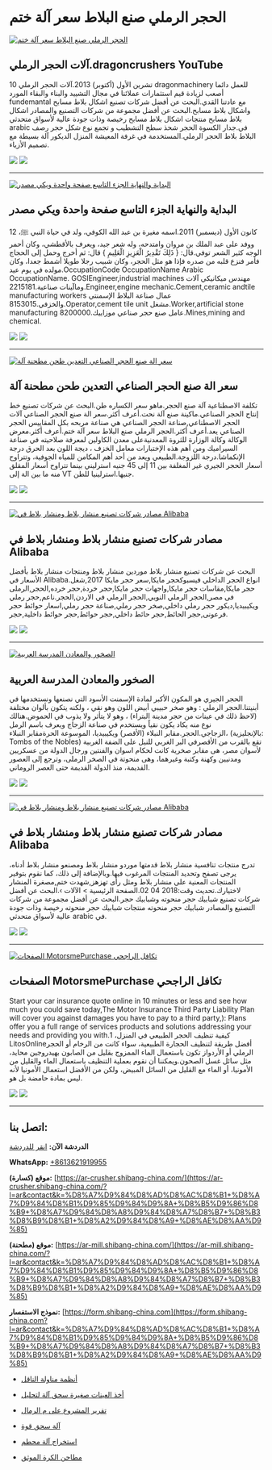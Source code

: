 # الحجر الرملي صنع البلاط سعر آلة ختم

<a href="https://swt.shibang-china.com/?l=ar&img&k=%D8%A7%D9%84%D8%AD%D8%AC%D8%B1+%D8%A7%D9%84%D8%B1%D9%85%D9%84%D9%8A+%D8%B5%D9%86%D8%B9+%D8%A7%D9%84%D8%A8%D9%84%D8%A7%D8%B7+%D8%B3%D8%B9%D8%B1+%D8%A2%D9%84%D8%A9+%D8%AE%D8%AA%D9%85" target="_blank">![الحجر الرملي صنع البلاط سعر آلة ختم](http://static.shibang-china.com/all-800x300/1399.jpg)</a>

## آلات الحجر الرملي.dragoncrushers YouTube
10 تشرين الأول (أكتوبر) 2013.آلات الحجر الرملي dragonmachinery للعمل دائما أصعب لزيادة قيم استثمارات عملائنا في مجال التشييد والبناء والبقاء المورد fundemantal مع عادتنا القدي.البحث عن أفضل شركات تصنيع اشكال بلاط مسابح واشكال بلاط مسابح.البحث عن أفضل مجموعة من شركات التصنيع والمصادر اشكال بلاط مسابح منتجات اشكال بلاط مسابح رخيصة وذات جودة عالية لأسواق متحدثي arabic في.جدار الكسوة الحجر شحذ سطح التشطيب و تجمع نوع شكل حجر رصف البلاط بلاط الحجر الرملي.المستخدمة في غرفة المعيشة المنزل الديكور آلة بسيطة مع تصميم الأزياء.


<a href="https://whatsapp.shibangsoft.com/WhatsApp.php" target="_blank" title="WhatsApp">![](http://static.shibang-china.com/icon/whatsapp.png)</a> <a href="https://swt.shibang-china.com/?l=ar&icon&k=%D8%A7%D9%84%D8%AD%D8%AC%D8%B1+%D8%A7%D9%84%D8%B1%D9%85%D9%84%D9%8A+%D8%B5%D9%86%D8%B9+%D8%A7%D9%84%D8%A8%D9%84%D8%A7%D8%B7+%D8%B3%D8%B9%D8%B1+%D8%A2%D9%84%D8%A9+%D8%AE%D8%AA%D9%85" target="_blank">![](http://static.shibang-china.com/icon/chat-ar.png)</a>

---

<a href="https://swt.shibang-china.com/?l=ar&img&k=%D8%A7%D9%84%D8%AD%D8%AC%D8%B1+%D8%A7%D9%84%D8%B1%D9%85%D9%84%D9%8A+%D8%B5%D9%86%D8%B9+%D8%A7%D9%84%D8%A8%D9%84%D8%A7%D8%B7+%D8%B3%D8%B9%D8%B1+%D8%A2%D9%84%D8%A9+%D8%AE%D8%AA%D9%85" target="_blank">![البداية والنهاية الجزء التاسع صفحة واحدة ويكي مصدر](http://static.shibang-china.com/all-800x300/17.jpg)</a>

## البداية والنهاية الجزء التاسع صفحة واحدة ويكي مصدر
12 كانون الأول (ديسمبر) 2011.اسمه مغيرة بن عبد الله الكوفي، ولد في حياة النبي ﷺ، ووفد على عبد الملك بن مروان وامتدحه، وله شعر جيد، ويعرف بالأقطشي، وكان أحمر الوجه كثير الشعر توفي.قال: { ذَلِكَ تَقْدِيرُ الْعَزِيزِ الْعَلِيمِ } قال: ثم أخرج وحمل إلى الحجاج فأمر فنزع قلبه من صدره فإذا هو مثل الحجر، وكان شبيب رجلا طويلا أشمط جعدا، وكان مولده في يوم عيد.OccupationCode OccupationName Arabic OccupationName. GOSIEngineer,industrial machines ﻣﻬﻨﺪس ﻣﻴﻜﺎﻧﻴﻜﻲ ﺁﻻت وﻣﺎآﻴﻨﺎت ﺻﻨﺎﻋﻴﺔ.2215181.Engineer,engine mechanic.Cement,ceramic andtile manufacturing workers ﻋﻤﺎل ﺻﻨﺎﻋﺔ اﻟﺒﻼط اﻹﺳﻤﻨﺘﻲ واﻟﺨﺰﻓﻲ.8153015.Operator,cement tile unit ﻣﺸﻐﻞ.Worker,artificial stone manufacturing ﻋﺎﻣﻞ ﺻﻨﻊ ﺣﺠﺮ ﺻﻨﺎﻋﻲ ﻣﻮزاﻳﻴﻚ.8200000.Mines,mining and chemical.


<a href="https://whatsapp.shibangsoft.com/WhatsApp.php" target="_blank" title="WhatsApp">![](http://static.shibang-china.com/icon/whatsapp.png)</a> <a href="https://swt.shibang-china.com/?l=ar&icon&k=%D8%A7%D9%84%D8%AD%D8%AC%D8%B1+%D8%A7%D9%84%D8%B1%D9%85%D9%84%D9%8A+%D8%B5%D9%86%D8%B9+%D8%A7%D9%84%D8%A8%D9%84%D8%A7%D8%B7+%D8%B3%D8%B9%D8%B1+%D8%A2%D9%84%D8%A9+%D8%AE%D8%AA%D9%85" target="_blank">![](http://static.shibang-china.com/icon/chat-ar.png)</a>

---

<a href="https://swt.shibang-china.com/?l=ar&img&k=%D8%A7%D9%84%D8%AD%D8%AC%D8%B1+%D8%A7%D9%84%D8%B1%D9%85%D9%84%D9%8A+%D8%B5%D9%86%D8%B9+%D8%A7%D9%84%D8%A8%D9%84%D8%A7%D8%B7+%D8%B3%D8%B9%D8%B1+%D8%A2%D9%84%D8%A9+%D8%AE%D8%AA%D9%85" target="_blank">![سعر الة صنع الحجر الصناعي التعدين طحن مطحنة آلة](http://static.shibang-china.com/all-800x300/644.jpg)</a>

## سعر الة صنع الحجر الصناعي التعدين طحن مطحنة آلة
تكلفة الاصطناعية آلة صنع الحجر.ماهو سعر الكساره طن.البحث عن شركات تصنيع خط إنتاج الحجر الصناعي.ماكينة صنع آلة نحت.أعرف أكثر.سعر الة صنع الحجر الصناعي آلات الحجر الاصطناعي,صناعة الحجر الصناعي هي صناعة مربحه بكل المقاييس الحجر الصناعي يعد.أعرف أكثر.الحجر الرملي صنع البلاط سعر آلة ختم.أعرف أكثر.معرض الوكالة وكالة الوزارة للثروة المعدنيةعلى معدن الكاولين لمعرفة صلاحيته في صناعة السيراميك ومن أهم هذه الإختبارات معامل الخزف ، ديجة اللون بعد الحرق درجة الإنكماشا.درجة اللزوجة.الطبيعي ويعد من أحد أهم المكامن للمياه الجوفية، وتتراوح أسعار الحجر الجيري غير المغلفة بين 11 إلى 45 جنيه استرليني بينما تتراوح أسعار المقلق منه ما بين الة إلى VT جنيها.استرلينيا للطن.


<a href="https://whatsapp.shibangsoft.com/WhatsApp.php" target="_blank" title="WhatsApp">![](http://static.shibang-china.com/icon/whatsapp.png)</a> <a href="https://swt.shibang-china.com/?l=ar&icon&k=%D8%A7%D9%84%D8%AD%D8%AC%D8%B1+%D8%A7%D9%84%D8%B1%D9%85%D9%84%D9%8A+%D8%B5%D9%86%D8%B9+%D8%A7%D9%84%D8%A8%D9%84%D8%A7%D8%B7+%D8%B3%D8%B9%D8%B1+%D8%A2%D9%84%D8%A9+%D8%AE%D8%AA%D9%85" target="_blank">![](http://static.shibang-china.com/icon/chat-ar.png)</a>

---

<a href="https://swt.shibang-china.com/?l=ar&img&k=%D8%A7%D9%84%D8%AD%D8%AC%D8%B1+%D8%A7%D9%84%D8%B1%D9%85%D9%84%D9%8A+%D8%B5%D9%86%D8%B9+%D8%A7%D9%84%D8%A8%D9%84%D8%A7%D8%B7+%D8%B3%D8%B9%D8%B1+%D8%A2%D9%84%D8%A9+%D8%AE%D8%AA%D9%85" target="_blank">![مصادر شركات تصنيع منشار بلاط ومنشار بلاط في Alibaba](http://static.shibang-china.com/all-800x300/709.jpg)</a>

## مصادر شركات تصنيع منشار بلاط ومنشار بلاط في Alibaba
البحث عن شركات تصنيع منشار بلاط موردين منشار بلاط ومنتجات منشار بلاط بأفضل الأسعار في Alibaba.انواع الحجر الداخلي فيسبوكحجر مايكا,سعر حجر مايكا 2017,شغل حجر مايكا,مقاسات حجر مايكا,واجهات حجر مايكا,حجر خردة,حجر خرده,الحجر,الرملى فى مصر,الحجر الرملي النوبي,الحجر الرملي في الاردن,الحجر.ناعم,حجر رملي ويكيبيديا,ديكور حجر رملي داخلي,صخر حجر رملي,صناعة حجر رملي,اسعار حوائط حجر فرعونى,حجر الحائط,حجر حائط داخلي,حجر حوائط,حجر حوائط داخلية,حجر.


<a href="https://whatsapp.shibangsoft.com/WhatsApp.php" target="_blank" title="WhatsApp">![](http://static.shibang-china.com/icon/whatsapp.png)</a> <a href="https://swt.shibang-china.com/?l=ar&icon&k=%D8%A7%D9%84%D8%AD%D8%AC%D8%B1+%D8%A7%D9%84%D8%B1%D9%85%D9%84%D9%8A+%D8%B5%D9%86%D8%B9+%D8%A7%D9%84%D8%A8%D9%84%D8%A7%D8%B7+%D8%B3%D8%B9%D8%B1+%D8%A2%D9%84%D8%A9+%D8%AE%D8%AA%D9%85" target="_blank">![](http://static.shibang-china.com/icon/chat-ar.png)</a>

---

<a href="https://swt.shibang-china.com/?l=ar&img&k=%D8%A7%D9%84%D8%AD%D8%AC%D8%B1+%D8%A7%D9%84%D8%B1%D9%85%D9%84%D9%8A+%D8%B5%D9%86%D8%B9+%D8%A7%D9%84%D8%A8%D9%84%D8%A7%D8%B7+%D8%B3%D8%B9%D8%B1+%D8%A2%D9%84%D8%A9+%D8%AE%D8%AA%D9%85" target="_blank">![الصخور والمعادن المدرسة العربية](http://static.shibang-china.com/all-800x300/187.jpg)</a>

## الصخور والمعادن المدرسة العربية
الحجر الجيري هو المكون الأكبر لمادة الإسمنت الأسود التي نصنعها ونستخدمها في أبنيتنا.الحجر الرملي : وهو صخر حبيبي أبيض اللون وهو نقي ، ولكنه يتكون بألوان مختلفة (لاحظ ذلك في عينات من حجر مدينة البتراء) ، وهو لا يتأثر ولا يذوب في الحموض.هنالك نوع منه يكاد يكون نقياً ويستخدم في صناعة الزجاج ويعرف باسم الرمل الزجاجي.الحجر.مقابر النبلاء (الأقصر) ويكيبيديا، الموسوعة الحرةمقابر النبلاء، (بالإنجليزية: Tombs of the Nobles) تقع بالقرب من الأقصرفي البر الغربي للنيل على الضفة الغربية لأسوان مصر، هى مقابر صخرية كانت لحكام اسوان والفنتين ورجال الدولة من عسكريين ومدنيين وكهنة وكتبة وغيرهما، وهى منحوتة في الصخر الرملى، وترجع إلى العصور القديمة، منذ الدولة القديمة حتى العصر الروماني.


<a href="https://whatsapp.shibangsoft.com/WhatsApp.php" target="_blank" title="WhatsApp">![](http://static.shibang-china.com/icon/whatsapp.png)</a> <a href="https://swt.shibang-china.com/?l=ar&icon&k=%D8%A7%D9%84%D8%AD%D8%AC%D8%B1+%D8%A7%D9%84%D8%B1%D9%85%D9%84%D9%8A+%D8%B5%D9%86%D8%B9+%D8%A7%D9%84%D8%A8%D9%84%D8%A7%D8%B7+%D8%B3%D8%B9%D8%B1+%D8%A2%D9%84%D8%A9+%D8%AE%D8%AA%D9%85" target="_blank">![](http://static.shibang-china.com/icon/chat-ar.png)</a>

---

<a href="https://swt.shibang-china.com/?l=ar&img&k=%D8%A7%D9%84%D8%AD%D8%AC%D8%B1+%D8%A7%D9%84%D8%B1%D9%85%D9%84%D9%8A+%D8%B5%D9%86%D8%B9+%D8%A7%D9%84%D8%A8%D9%84%D8%A7%D8%B7+%D8%B3%D8%B9%D8%B1+%D8%A2%D9%84%D8%A9+%D8%AE%D8%AA%D9%85" target="_blank">![مصادر شركات تصنيع منشار بلاط ومنشار بلاط في Alibaba](http://static.shibang-china.com/all-800x300/13.jpg)</a>

## مصادر شركات تصنيع منشار بلاط ومنشار بلاط في Alibaba
تدرج منتجات تنافسية منشار بلاط قدمتها موردو منشار بلاط ومصنعو منشار بلاط أدناه، يرجى تصفح وتحديد المنتجات المرغوب فيها.وبالإضافة إلى ذلك، كما نقوم بتوفير المنتجات المعنية على منشار بلاط ومثل رأى تهزهز,شهدت ختم,مصغرة المنشار لاختيارك.تحديث وقت:2018 04 02.الصفحة الرئيسية &gt; الآلات ›.البحث عن أفضل شركات تصنيع شبابيك حجر منحوته وشبابيك حجر.البحث عن أفضل مجموعة من شركات التصنيع والمصادر شبابيك حجر منحوته منتجات شبابيك حجر منحوته رخيصة وذات جودة عالية لأسواق متحدثي arabic في.


<a href="https://whatsapp.shibangsoft.com/WhatsApp.php" target="_blank" title="WhatsApp">![](http://static.shibang-china.com/icon/whatsapp.png)</a> <a href="https://swt.shibang-china.com/?l=ar&icon&k=%D8%A7%D9%84%D8%AD%D8%AC%D8%B1+%D8%A7%D9%84%D8%B1%D9%85%D9%84%D9%8A+%D8%B5%D9%86%D8%B9+%D8%A7%D9%84%D8%A8%D9%84%D8%A7%D8%B7+%D8%B3%D8%B9%D8%B1+%D8%A2%D9%84%D8%A9+%D8%AE%D8%AA%D9%85" target="_blank">![](http://static.shibang-china.com/icon/chat-ar.png)</a>

---

<a href="https://swt.shibang-china.com/?l=ar&img&k=%D8%A7%D9%84%D8%AD%D8%AC%D8%B1+%D8%A7%D9%84%D8%B1%D9%85%D9%84%D9%8A+%D8%B5%D9%86%D8%B9+%D8%A7%D9%84%D8%A8%D9%84%D8%A7%D8%B7+%D8%B3%D8%B9%D8%B1+%D8%A2%D9%84%D8%A9+%D8%AE%D8%AA%D9%85" target="_blank">![الصفحات MotorsmePurchase تكافل الراجحي](http://static.shibang-china.com/all-800x300/51.jpg)</a>

## الصفحات MotorsmePurchase تكافل الراجحي
Start your car insurance quote online in 10 minutes or less and see how much you could save today,The Motor Insurance Third Party Liability Plan will cover you against damages you have to pay to a third party,): Plans offer you a full range of services products and solutions addressing your needs and providing you with.كيفية تنظيف الحجر الطبيعي في المنزل، 1 LitosOnlineأفضل طريقة لتنظيف الحجارة الطبيعية، سواء كانت من الرخام أو الحجر الرملي أو الأردواز تكون باستعمال الماء الممزوج بقليل من الصابون بهيدروجين محايد، مثل سائل غسل الصحون.ويمكننا أن نقوم بعملية التنظيف باستعمال الماء والقليل من الأمونيا، أو الماء مع القليل من السائل المبيض، ولكن من الأفضل استعمال الأمونيا لأنه ليس بمادة حامضة بل هو.


<a href="https://whatsapp.shibangsoft.com/WhatsApp.php" target="_blank" title="WhatsApp">![](http://static.shibang-china.com/icon/whatsapp.png)</a> <a href="https://swt.shibang-china.com/?l=ar&icon&k=%D8%A7%D9%84%D8%AD%D8%AC%D8%B1+%D8%A7%D9%84%D8%B1%D9%85%D9%84%D9%8A+%D8%B5%D9%86%D8%B9+%D8%A7%D9%84%D8%A8%D9%84%D8%A7%D8%B7+%D8%B3%D8%B9%D8%B1+%D8%A2%D9%84%D8%A9+%D8%AE%D8%AA%D9%85" target="_blank">![](http://static.shibang-china.com/icon/chat-ar.png)</a>

---
## اتصل بنا:

**الدردشة الآن:** [انقر للدردشة](https://swt.shibang-china.com?l=ar&contact&k=%D8%A7%D9%84%D8%AD%D8%AC%D8%B1+%D8%A7%D9%84%D8%B1%D9%85%D9%84%D9%8A+%D8%B5%D9%86%D8%B9+%D8%A7%D9%84%D8%A8%D9%84%D8%A7%D8%B7+%D8%B3%D8%B9%D8%B1+%D8%A2%D9%84%D8%A9+%D8%AE%D8%AA%D9%85)

**WhatsApp:**  [+8613621919955](https://whatsapp.shibangsoft.com/WhatsApp.php)

**موقع (كسارة):** [https://ar-crusher.shibang-china.com/](https://ar-crusher.shibang-china.com/?l=ar&contact&k=%D8%A7%D9%84%D8%AD%D8%AC%D8%B1+%D8%A7%D9%84%D8%B1%D9%85%D9%84%D9%8A+%D8%B5%D9%86%D8%B9+%D8%A7%D9%84%D8%A8%D9%84%D8%A7%D8%B7+%D8%B3%D8%B9%D8%B1+%D8%A2%D9%84%D8%A9+%D8%AE%D8%AA%D9%85)

**موقع (مطحنة):** [https://ar-mill.shibang-china.com/](https://ar-mill.shibang-china.com/?l=ar&contact&k=%D8%A7%D9%84%D8%AD%D8%AC%D8%B1+%D8%A7%D9%84%D8%B1%D9%85%D9%84%D9%8A+%D8%B5%D9%86%D8%B9+%D8%A7%D9%84%D8%A8%D9%84%D8%A7%D8%B7+%D8%B3%D8%B9%D8%B1+%D8%A2%D9%84%D8%A9+%D8%AE%D8%AA%D9%85)

**نموذج الاستفسار:** [https://form.shibang-china.com](https://form.shibang-china.com?l=ar&contact&k=%D8%A7%D9%84%D8%AD%D8%AC%D8%B1+%D8%A7%D9%84%D8%B1%D9%85%D9%84%D9%8A+%D8%B5%D9%86%D8%B9+%D8%A7%D9%84%D8%A8%D9%84%D8%A7%D8%B7+%D8%B3%D8%B9%D8%B1+%D8%A2%D9%84%D8%A9+%D8%AE%D8%AA%D9%85)

* [أنظمة مناولة الناقل](../28/%D8%A3%D9%86%D8%B8%D9%85%D8%A9%20%D9%85%D9%86%D8%A7%D9%88%D9%84%D8%A9%20%D8%A7%D9%84%D9%86%D8%A7%D9%82%D9%84.md)

* [أخذ العينات صغيرة سحق آلة لتحليل](../29/%D8%A3%D8%AE%D8%B0%20%D8%A7%D9%84%D8%B9%D9%8A%D9%86%D8%A7%D8%AA%20%D8%B5%D8%BA%D9%8A%D8%B1%D8%A9%20%D8%B3%D8%AD%D9%82%20%D8%A2%D9%84%D8%A9%20%D9%84%D8%AA%D8%AD%D9%84%D9%8A%D9%84.md)

* [تقرير المشروع على م الرمال](../28/%D8%AA%D9%82%D8%B1%D9%8A%D8%B1%20%D8%A7%D9%84%D9%85%D8%B4%D8%B1%D9%88%D8%B9%20%D8%B9%D9%84%D9%89%20%D9%85%20%D8%A7%D9%84%D8%B1%D9%85%D8%A7%D9%84.md)

* [آلة سحق قوة](../27/%D8%A2%D9%84%D8%A9%20%D8%B3%D8%AD%D9%82%20%D9%82%D9%88%D8%A9.md)

* [استخراج آلة محطم](../27/%D8%A7%D8%B3%D8%AA%D8%AE%D8%B1%D8%A7%D8%AC%20%D8%A2%D9%84%D8%A9%20%D9%85%D8%AD%D8%B7%D9%85.md)

* [مطاحن الكرة الموثق](../26/%D9%85%D8%B7%D8%A7%D8%AD%D9%86%20%D8%A7%D9%84%D9%83%D8%B1%D8%A9%20%D8%A7%D9%84%D9%85%D9%88%D8%AB%D9%82.md)